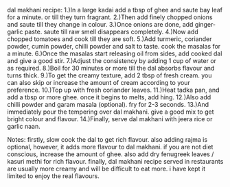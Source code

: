 dal makhani recipe:
1.)In a large kadai add a tbsp of ghee and saute bay leaf for a minute. or till they turn fragrant.
2.)Then add finely chopped onions and saute till they change in colour.
3.)Once onions are done, add ginger-garlic paste. saute till raw smell disappears completely.
4.)Now add chopped tomatoes and cook till they are soft.
5.)Add turmeric, coriander powder, cumin powder, chilli powder and salt to taste. cook the masalas for a minute.
6.)Once the masalas start releasing oil from sides, add cooked dal and give a good stir.
7.)Adjust the consistency by adding 1 cup of water or as required.
8.)Boil for 30 minutes or more till the dal absorbs flavour and turns thick.
9.)To get the creamy texture, add 2 tbsp of fresh cream. you can also skip or increase the amount of cream according to your preference.
10.)Top up with fresh coriander leaves.
11.)Heat tadka pan, and add a tbsp or more ghee. once it begins to melts, add hing.
12.)Also add chilli powder and garam masala (optional). fry for 2-3 seconds.
13.)And immediately pour the tempering over dal makhani. give a good mix to get bright colour and flavour.
14.)Finally, serve dal makhani with jeera rice or garlic naan.

Notes:
firstly, slow cook the dal to get rich flavour.
also adding rajma is optional, however, it adds more flavour to dal makhani.
if you are not diet conscious, increase the amount of ghee.
also add dry fenugreek leaves / kasuri methi for rich flavour.
finally, dal makhani recipe served in restaurants are usually more creamy and will be difficult to eat more. i have kept it limited to enjoy the real flavours.
